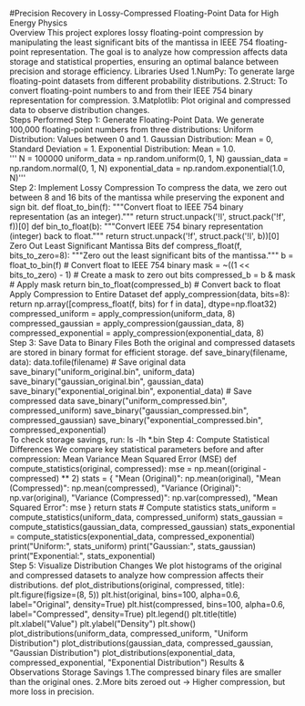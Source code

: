 #Precision Recovery in Lossy-Compressed Floating-Point Data for High Energy Physics
<br>
Overview
This project explores lossy floating-point compression by manipulating the least significant bits of the mantissa in IEEE 754 floating-point representation. The goal is to analyze how compression affects data storage and statistical properties, ensuring an optimal balance between precision and storage efficiency.
Libraries Used
 1.NumPy: To generate large floating-point datasets from different probability distributions.
 2.Struct: To convert floating-point numbers to and from their IEEE 754 binary representation for compression.
 3.Matplotlib: Plot original and compressed data to observe distribution changes.
 <br>
Steps Performed
    Step 1: Generate Floating-Point Data.
    We generate 100,000 floating-point numbers from three distributions:
        Uniform Distribution: Values between 0 and 1.
        Gaussian Distribution: Mean = 0, Standard Deviation = 1.
        Exponential Distribution: Mean = 1.0.
    <br>
       ''' N = 100000
        uniform_data = np.random.uniform(0, 1, N)
        gaussian_data = np.random.normal(0, 1, N)
        exponential_data = np.random.exponential(1.0, N)'''
    <br>
    Step 2: Implement Lossy Compression
    To compress the data, we zero out between 8 and 16 bits of the mantissa while preserving the exponent and sign bit.
       def float_to_bin(f):
        """Convert float to IEEE 754 binary representation (as an integer)."""
        return struct.unpack('!I', struct.pack('!f', f))[0]
        def bin_to_float(b):
        """Convert IEEE 754 binary representation (integer) back to float."""
        return struct.unpack('!f', struct.pack('!I', b))[0]
    Zero Out Least Significant Mantissa Bits
    def compress_float(f, bits_to_zero=8):
    """Zero out the least significant bits of the mantissa."""
    b = float_to_bin(f)  # Convert float to IEEE 754 binary
    mask = ~((1 << bits_to_zero) - 1)  # Create a mask to zero out bits
    compressed_b = b & mask  # Apply mask
    return bin_to_float(compressed_b)  # Convert back to float
<br>
    Apply Compression to Entire Dataset
        def apply_compression(data, bits=8):
            return np.array([compress_float(f, bits) for f in data], dtype=np.float32)
        compressed_uniform = apply_compression(uniform_data, 8)
        compressed_gaussian = apply_compression(gaussian_data, 8)
        compressed_exponential = apply_compression(exponential_data, 8)
<br>
    Step 3: Save Data to Binary Files
    Both the original and compressed datasets are stored in binary format for efficient storage.
    def save_binary(filename, data):
        data.tofile(filename)
    # Save original data
    save_binary("uniform_original.bin", uniform_data)
    save_binary("gaussian_original.bin", gaussian_data)
    save_binary("exponential_original.bin", exponential_data)
    # Save compressed data
    save_binary("uniform_compressed.bin", compressed_uniform)
    save_binary("gaussian_compressed.bin", compressed_gaussian)
    save_binary("exponential_compressed.bin", compressed_exponential)
<br>
    To check storage savings, run:
    ls -lh *.bin
    Step 4: Compute Statistical Differences
    We compare key statistical parameters before and after compression:
        Mean
        Variance
        Mean Squared Error (MSE)
    def compute_statistics(original, compressed):
        mse = np.mean((original - compressed) ** 2)
        stats = {
            "Mean (Original)": np.mean(original),
            "Mean (Compressed)": np.mean(compressed),
            "Variance (Original)": np.var(original),
            "Variance (Compressed)": np.var(compressed),
            "Mean Squared Error": mse
        }
        return stats
    # Compute statistics
    stats_uniform = compute_statistics(uniform_data, compressed_uniform)
    stats_gaussian = compute_statistics(gaussian_data, compressed_gaussian)
    stats_exponential = compute_statistics(exponential_data, compressed_exponential)
    print("Uniform:", stats_uniform)
    print("Gaussian:", stats_gaussian)
    print("Exponential:", stats_exponential)
    <br>
    Step 5: Visualize Distribution Changes
    We plot histograms of the original and compressed datasets to analyze how compression affects their distributions.
    def plot_distributions(original, compressed, title):
        plt.figure(figsize=(8, 5))
        plt.hist(original, bins=100, alpha=0.6, label="Original", density=True)
        plt.hist(compressed, bins=100, alpha=0.6, label="Compressed", density=True)
        plt.legend()
        plt.title(title)
        plt.xlabel("Value")
        plt.ylabel("Density")
        plt.show()
    plot_distributions(uniform_data, compressed_uniform, "Uniform Distribution")
    plot_distributions(gaussian_data, compressed_gaussian, "Gaussian Distribution")
    plot_distributions(exponential_data, compressed_exponential, "Exponential Distribution")
Results & Observations
Storage Savings
    1.The compressed binary files are smaller than the original ones.
    2.More bits zeroed out → Higher compression, but more loss in precision.


   




    

